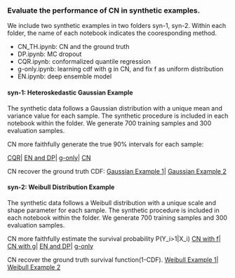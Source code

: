 ### Evaluate the performance of CN in synthetic examples.
We include two synthetic examples in two folders syn-1, syn-2.
Within each folder, the name of each notebook indicates the cooresponding method.

* CN_TH.ipynb: CN and the ground truth 
* DP.ipynb: MC dropout
* CQR.ipynb: conformalized quantile regression
* g-only.ipynb: learning cdf with g in CN, and fix f as uniform distribution
* EN.ipynb: deep ensemble model 




#### syn-1: Heteroskedastic Gaussian Example
The synthetic data follows a Gaussian distribution with a unique mean and variance value for each sample. The synthetic procedure is included in each notebook within the folder. We generate 700 training samples and 300 evaluation samples. 

CN more faithfully generate the true 90% intervals for each sample:

[CQR](https://github.com/thuizhou/Collaborating-Networks/blob/main/synthetic_examples/syn-1/cqrwidth.pdf)|
[EN and DP](https://github.com/thuizhou/Collaborating-Networks/blob/main/synthetic_examples/syn-1/endpwidth.pdf)|
[g-only](https://github.com/thuizhou/Collaborating-Networks/blob/main/synthetic_examples/syn-1/gwidth.pdf)|
[CN](https://github.com/thuizhou/Collaborating-Networks/blob/main/synthetic_examples/syn-1/gfwidth.pdf)


CN recover the ground truth CDF:
[Gaussian Example 1](https://github.com/thuizhou/Collaborating-Networks/blob/main/synthetic_examples/syn-1/syn1dist1.pdf)|
[Gaussian Example 2](https://github.com/thuizhou/Collaborating-Networks/blob/main/synthetic_examples/syn-1/syn2dist2.pdf)


#### syn-2: Weibull Distribution Example
The synthetic data follows a Weibull distribution with a unique scale and shape parameter for each sample. The synthetic procedure is included in each notebook within the folder. We generate 700 training samples and 300 evaluation samples. 


CN more faithfully estimate the survival probability P(Y_i>1|X_i)
[CN with f](https://github.com/thuizhou/Collaborating-Networks/blob/main/synthetic_examples/syn-2/cnfsuv1.pdf)|
[CN with g](https://github.com/thuizhou/Collaborating-Networks/blob/main/synthetic_examples/syn-2/cngsuv1.pdf)|
[EN and DP](https://github.com/thuizhou/Collaborating-Networks/blob/main/synthetic_examples/syn-2/endpsuv1.pdf)|
[g-only](https://github.com/thuizhou/Collaborating-Networks/blob/main/synthetic_examples/syn-2/gsuv1.pdf)


CN recover the ground truth survival function(1-CDF).
[Weibull Example 1](https://github.com/thuizhou/Collaborating-Networks/blob/main/synthetic_examples/syn-2/syn2suv1.pdf)|
[Weibull Example 2](https://github.com/thuizhou/Collaborating-Networks/blob/main/synthetic_examples/syn-2/syn2suv2.pdf)



